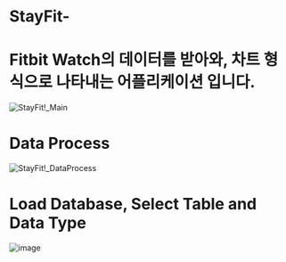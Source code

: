 # StayFit-

# Fitbit Watch의 데이터를 받아와, 차트 형식으로 나타내는 어플리케이션 입니다.
![StayFit!_Main](https://user-images.githubusercontent.com/68497879/121859672-f658b680-cd32-11eb-83b0-4f17b31dda38.jpg)




# Data Process
![StayFit!_DataProcess](https://user-images.githubusercontent.com/68497879/121859888-3cae1580-cd33-11eb-8394-78eec2c7da57.jpg)




# Load Database, Select Table and Data Type
![image](https://user-images.githubusercontent.com/68497879/121860140-85fe6500-cd33-11eb-8978-1d4c623d7382.png)

